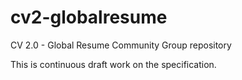 # cv2-globalresume
CV 2.0 - Global Resume Community Group repository

This is continuous draft work on the specification.
